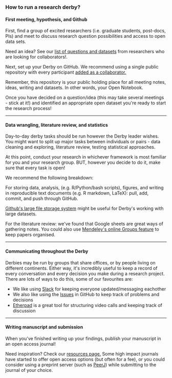 ### How to run a research derby?

#### First meeting, hypothesis, and Github

First, find a group of excited researchers (i.e. graduate students, post-docs, PIs) and meet to discuss research question possibilities and access to open data sets. 

Need an idea? See our [list of questions and datasets](https://github.com/jpwrobinson/OpenDerby/blob/master/4_research_qs_data.md) from researchers who are looking for collaborators!. 

Next, set up your Derby on GitHub. We recommend using a single public repository with every participant [added as a collaborator.](https://help.github.com/articles/inviting-collaborators-to-a-personal-repository/) 

Remember, this repository is your public holding place for all meeting notes, ideas, writing and datasets. In other words, your Open Notebook.

Once you have decided on a question/idea (this may take several meetings - stick at it!) and identified an appropriate open dataset you're ready to start the research process!

***

#### Data wrangling, literature review, and statistics 

Day-to-day derby tasks should be run however the Derby leader wishes. You might want to split up major tasks between individuals or pairs - data cleaning and exploring, literature review, testing statistical approaches. 

At this point, conduct your research in whichever framework is most familiar for you and your research group. BUT, however you decide to do it, make sure that every task is open!

We recommend the following breakdown:

For storing data, analysis, (e.g. R/Python/bash scripts), figures, and writing in reproducible text documents (e.g. R markdown, LaTeX): pull, add, commit, and push through GitHub. 

[Github's large file storage system](https://git-lfs.github.com/) might be useful for Derby's working with large datasets.

For the literature review: we've found that Google sheets are great ways of gathering notes. You could also use [Mendeley's online Groups feature](https://www.mendeley.com/) to keep papers organised.

***

#### Communicating throughout the Derby

Derbies may be run by groups that share offices, or by people living on different continents. Either way, it's incredibly useful to keep a record of every conversation and every decision you make during a research project. There are lots of ways to do this, some of our favourites are:

* We like using [Slack](https://slack.com/) for keeping everyone updated/messaging eachother   
* We also like using the [Issues](https://github.com/baumlab/open-science-project/issues) in GitHub to keep track of problems and decisions  
* [Etherpad](http://etherpad.org/) is a great tool for structuring video calls and keeping track of discussion

***

#### Writing manuscript and submission

When you've finished writing up your findings, publish your manuscript in an open access journal! 

Need inspiration? Check our [resources page.](https://github.com/jpwrobinson/OpenDerby/5_resources.md) Some high impact journals have started to offer open access options (but often for a fee), or you could consider using a preprint server (such as [PeerJ](https://peerj.com/)) while submitting to the journal of your choice.



